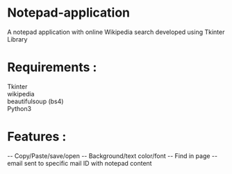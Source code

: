 # Notepad-application
A notepad application with online Wikipedia search developed using Tkinter Library


# Requirements :
Tkinter <br>
wikipedia <br>
beautifulsoup (bs4)<br>
Python3

# Features : 
-- Copy/Paste/save/open
-- Background/text color/font
-- Find in page
-- email sent to specific mail ID with notepad content
